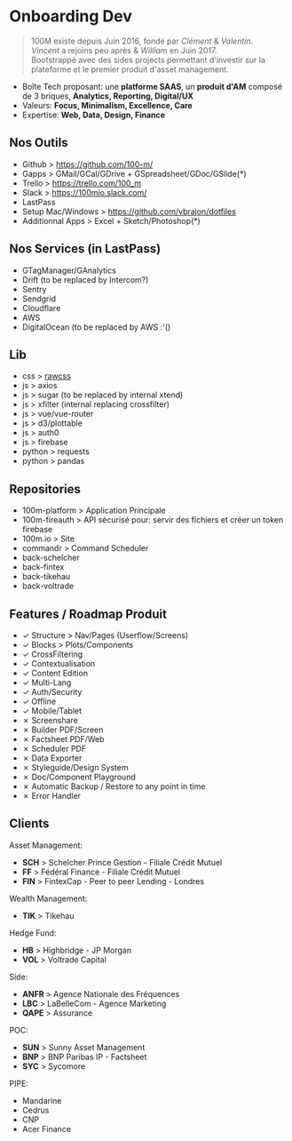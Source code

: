 # Onboarding Dev

> 100M existe depuis Juin 2016, fondé par *Clément* & *Valentin*.  
> *Vincent* a rejoins peu après & *William* en Juin 2017.  
> Bootstrappé avec des sides projects permettant d'investir sur la plateforme et le premier produit d'asset management.

- Boîte Tech proposant: une **platforme SAAS**, un **produit d'AM** composé de 3 briques, **Analytics, Reporting, Digital/UX**
- Valeurs: **Focus, Minimalism, Excellence, Care**
- Expertise: **Web, Data, Design, Finance**

## Nos Outils
- Github > https://github.com/100-m/
- Gapps > GMail/GCal/GDrive + GSpreadsheet/GDoc/GSlide(\*)
- Trello > https://trello.com/100_m
- Slack > https://100mio.slack.com/
- LastPass
- Setup Mac/Windows > https://github.com/vbrajon/dotfiles
- Additionnal Apps > Excel + Sketch/Photoshop(\*)

## Nos Services (in LastPass)
- GTagManager/GAnalytics
- Drift (to be replaced by Intercom?)
- Sentry
- Sendgrid
- Cloudflare
- AWS
- DigitalOcean (to be replaced by AWS :'()

## Lib
- css > [rawcss](https://github.com/vbrajon/rawcss)
- js > axios
- js > sugar (to be replaced by internal xtend)
- js > xfilter (internal replacing crossfilter)
- js > vue/vue-router
- js > d3/plottable
- js > auth0
- js > firebase
- python > requests
- python > pandas

## Repositories
- 100m-platform > Application Principale
- 100m-fireauth > API sécurisé pour: servir des fichiers et créer un token firebase
- 100m.io > Site
- commandr > Command Scheduler
- back-schelcher
- back-fintex
- back-tikehau
- back-voltrade

## Features / Roadmap Produit
- ✓ Structure > Nav/Pages (Userflow/Screens)
- ✓ Blocks > Plots/Components
- ✓ CrossFiltering
- ✓ Contextualisation
- ✓ Content Edition
- ✓ Multi-Lang
- ✓ Auth/Security
- ✓ Offline
- ✓ Mobile/Tablet
- ✗ Screenshare
- ✗ Builder PDF/Screen
- ✗ Factsheet PDF/Web
- ✗ Scheduler PDF
- ✗ Data Exporter
- ✗ Styleguide/Design System
- ✗ Doc/Component Playground
- ✗ Automatic Backup / Restore to any point in time
- ✗ Error Handler

## Clients
Asset Management:
- **SCH** > Schelcher Prince Gestion - Filiale Crédit Mutuel
- **FF** > Fédéral Finance - Filiale Crédit Mutuel
- **FIN** > FintexCap - Peer to peer Lending - Londres

Wealth Management:
- **TIK** > Tikehau

Hedge Fund:
- **HB** > Highbridge - JP Morgan
- **VOL** > Voltrade Capital

Side:
- **ANFR** > Agence Nationale des Fréquences
- **LBC** > LaBelleCom - Agence Marketing
- **QAPE** > Assurance

POC:
- **SUN** > Sunny Asset Management
- **BNP** > BNP Paribas IP - Factsheet
- **SYC** > Sycomore

PIPE:
- Mandarine
- Cedrus
- CNP
- Acer Finance
